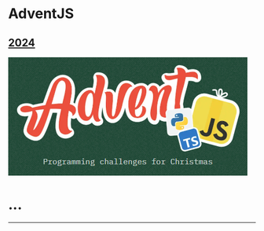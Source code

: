 # AdventJS

[2024](2024/README.md)
---

![img](https://raw.githubusercontent.com/julnarot/general-public-assets/refs/heads/main/screenshots/adventjs2024.PNG)

# ...
---